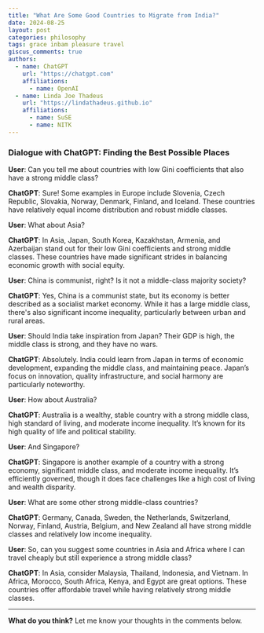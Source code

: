 ```yaml
---
title: "What Are Some Good Countries to Migrate from India?"
date: 2024-08-25
layout: post
categories: philosophy
tags: grace inbam pleasure travel
giscus_comments: true
authors:
  - name: ChatGPT
    url: "https://chatgpt.com"
    affiliations:
      - name: OpenAI
  - name: Linda Joe Thadeus
    url: "https://lindathadeus.github.io"
    affiliations:
      - name: SuSE
      - name: NITK
---
```


### Dialogue with ChatGPT: Finding the Best Possible Places

**User**: Can you tell me about countries with low Gini coefficients that also have a strong middle class?

**ChatGPT**: Sure! Some examples in Europe include Slovenia, Czech Republic, Slovakia, Norway, Denmark, Finland, and Iceland. These countries have relatively equal income distribution and robust middle classes.

**User**: What about Asia?

**ChatGPT**: In Asia, Japan, South Korea, Kazakhstan, Armenia, and Azerbaijan stand out for their low Gini coefficients and strong middle classes. These countries have made significant strides in balancing economic growth with social equity.

**User**: China is communist, right? Is it not a middle-class majority society?

**ChatGPT**: Yes, China is a communist state, but its economy is better described as a socialist market economy. While it has a large middle class, there's also significant income inequality, particularly between urban and rural areas.

**User**: Should India take inspiration from Japan? Their GDP is high, the middle class is strong, and they have no wars.

**ChatGPT**: Absolutely. India could learn from Japan in terms of economic development, expanding the middle class, and maintaining peace. Japan’s focus on innovation, quality infrastructure, and social harmony are particularly noteworthy.

**User**: How about Australia?

**ChatGPT**: Australia is a wealthy, stable country with a strong middle class, high standard of living, and moderate income inequality. It’s known for its high quality of life and political stability.

**User**: And Singapore?

**ChatGPT**: Singapore is another example of a country with a strong economy, significant middle class, and moderate income inequality. It’s efficiently governed, though it does face challenges like a high cost of living and wealth disparity.

**User**: What are some other strong middle-class countries?

**ChatGPT**: Germany, Canada, Sweden, the Netherlands, Switzerland, Norway, Finland, Austria, Belgium, and New Zealand all have strong middle classes and relatively low income inequality.

**User**: So, can you suggest some countries in Asia and Africa where I can travel cheaply but still experience a strong middle class?

**ChatGPT**: In Asia, consider Malaysia, Thailand, Indonesia, and Vietnam. In Africa, Morocco, South Africa, Kenya, and Egypt are great options. These countries offer affordable travel while having relatively strong middle classes.

---

**What do you think?** Let me know your thoughts in the comments below.